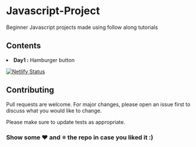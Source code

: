 # Javascript-Project
Beginner Javascript projects made using follow along tutorials

## Contents

<li> <b>Day1 :</b> Hamburger button 

[![Netlify Status](https://api.netlify.com/api/v1/badges/929bfda4-595a-4ee3-9a24-ab849d5c3410/deploy-status)](https://kehsihba19-js-1.netlify.app/)


## Contributing
Pull requests are welcome. For major changes, please open an issue first to discuss what you would like to change.

Please make sure to update tests as appropriate.


### Show some :heart: and :star: the repo in case you liked it :)
